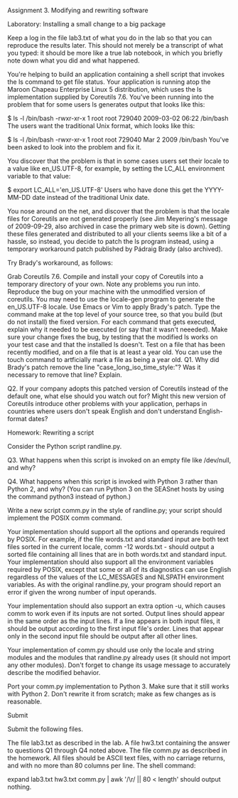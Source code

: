 Assignment 3. Modifying and rewriting software

Laboratory: Installing a small change to a big package

Keep a log in the file lab3.txt of what you do in the lab so that you can reproduce the results later. This should not merely be a transcript of what you typed: it should be more like a true lab notebook, in which you briefly note down what you did and what happened.

You're helping to build an application containing a shell script that invokes the ls command to get file status. Your application is running atop the Maroon Chapeau Enterprise Linux 5 distribution, which uses the ls implementation supplied by Coreutils 7.6. You've been running into the problem that for some users ls generates output that looks like this:

$ ls -l /bin/bash
-rwxr-xr-x 1 root root 729040 2009-03-02 06:22 /bin/bash
The users want the traditional Unix format, which looks like this:

$ ls -l /bin/bash
-rwxr-xr-x 1 root root 729040 Mar  2  2009 /bin/bash
You've been asked to look into the problem and fix it.

You discover that the problem is that in some cases users set their locale to a value like en_US.UTF-8, for example, by setting the LC_ALL environment variable to that value:

$ export LC_ALL='en_US.UTF-8'
Users who have done this get the YYYY-MM-DD date instead of the traditional Unix date.

You nose around on the net, and discover that the problem is that the locale files for Coreutils are not generated properly (see Jim Meyering's message of 2009-09-29, also archived in case the primary web site is down). Getting these files generated and distributed to all your clients seems like a bit of a hassle, so instead, you decide to patch the ls program instead, using a temporary workaround patch published by Pádraig Brady (also archived).

Try Brady's workaround, as follows:

Grab Coreutils 7.6.
Compile and install your copy of Coreutils into a temporary directory of your own. Note any problems you run into.
Reproduce the bug on your machine with the unmodified version of coreutils. You may need to use the locale-gen program to generate the en_US.UTF-8 locale.
Use Emacs or Vim to apply Brady's patch.
Type the command make at the top level of your source tree, so that you build (but do not install) the fixed version. For each command that gets executed, explain why it needed to be executed (or say that it wasn't neeeded).
Make sure your change fixes the bug, by testing that the modified ls works on your test case and that the installed ls doesn't. Test on a file that has been recently modified, and on a file that is at least a year old. You can use the touch command to artficially mark a file as being a year old.
Q1. Why did Brady's patch remove the line "case_long_iso_time_style:"? Was it necessary to remove that line? Explain.

Q2. If your company adopts this patched version of Coreutils instead of the default one, what else should you watch out for? Might this new version of Coreutils introduce other problems with your application, perhaps in countries where users don't speak English and don't understand English-format dates?

Homework: Rewriting a script

Consider the Python script randline.py.

Q3. What happens when this script is invoked on an empty file like /dev/null, and why?

Q4. What happens when this script is invoked with Python 3 rather than Python 2, and why? (You can run Python 3 on the SEASnet hosts by using the command python3 instead of python.)

Write a new script comm.py in the style of randline.py; your script should implement the POSIX comm command.

Your implementation should support all the options and operands required by POSIX. For example, if the file words.txt and standard input are both text files sorted in the current locale, comm -12 words.txt - should output a sorted file containing all lines that are in both words.txt and standard input. Your implementation should also support all the environment variables required by POSIX, except that some or all of its diagnostics can use English regardless of the values of the LC_MESSAGES and NLSPATH environment variables. As with the original randline.py, your program should report an error if given the wrong number of input operands.

Your implementation should also support an extra option -u, which causes comm to work even if its inputs are not sorted. Output lines should appear in the same order as the input lines. If a line appears in both input files, it should be output according to the first input file's order. Lines that appear only in the second input file should be output after all other lines.

Your implementation of comm.py should use only the locale and string modules and the modules that randline.py already uses (it should not import any other modules). Don't forget to change its usage message to accurately describe the modified behavior.

Port your comm.py implementation to Python 3. Make sure that it still works with Python 2. Don't rewrite it from scratch; make as few changes as is reasonable.

Submit

Submit the following files.

The file lab3.txt as described in the lab.
A file hw3.txt containing the answer to questions Q1 through Q4 noted above.
The file comm.py as described in the homework.
All files should be ASCII text files, with no carriage returns, and with no more than 80 columns per line. The shell command:

expand lab3.txt hw3.txt comm.py | awk '/\r/ || 80 < length'
should output nothing.